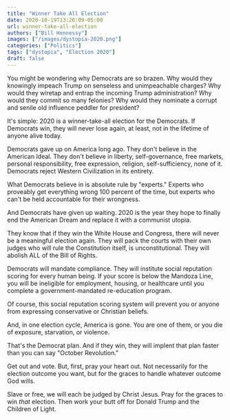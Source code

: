 ```yaml
---
title: "Winner Take All Election"
date: 2020-10-19T13:26:09-05:00
url: winner-take-all-election
authors: ["Bill Hennessy"]
images: ["/images/dystopia-2020.png"]
categories: ["Politics"]
tags: ["dystopia", "Election 2020"]
draft: false
---
```

You might be wondering why Democrats are so brazen. Why would they knowingly impeach Trump on senseless and unimpeachable charges? Why would they wiretap and entrap the incoming Trump administration? Why would they commit so many felonies? Why would they nominate a corrupt and senile old influence peddler for president? 

It's simple: 2020 is a winner-take-all election for the Democrats. If Democrats win, they will never lose again, at least, not in the lifetime of anyone alive today. 

Democrats gave up on America long ago. They don't believe in the American Ideal. They don't believe in liberty, self-governance, free markets, personal responsibility, free expression, religion, self-sufficiency, none of it. Democrats reject Western Civilization in its entirety.

What Democrats believe in is absolute rule by "experts." Experts who proveably get everything wrong 100 percent of the time, but experts who can't be held accountable for their wrongness. 

And Democrats have given up waiting. 2020 is the year they hope to finally end the American Dream and replace it with a communist utopia. 

They know that if they win the White House and Congress, there will never be a meaningful election again. They will pack the courts with their own judges who will rule the Constitution itself,  is unconstitutional. They will abolish ALL of the Bill of Rights. 

Democrats will mandate compliance. They will institute social reputation scoring for every human being. If your score is below the Mandoza Line, you will be ineligible for employment, housing, or healthcare until you complete a government-mandated re-education program. 

Of course, this social reputation scoring system will prevent you or anyone from expressing conservative or Christian beliefs. 

And, in one election cycle, America is gone. You are one of them, or you die of exposure, starvation, or violence. 

That's the Democrat plan. And if they win, they will implent that plan faster than you can say "October Revolution." 

Get out and vote. But, first, pray your heart out. Not necessarily for the election outcome you want, but for the graces to handle whatever outcome God wills.

Slave or free, we will each be judged by Christ Jesus.  Pray for the graces to win *that* election. Then work your butt off for Donald Trump and the Children of Light. 